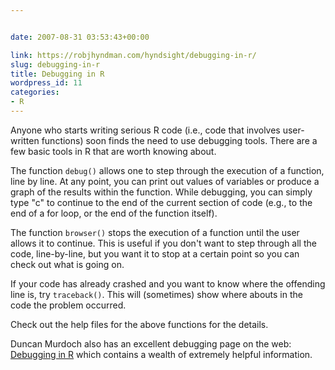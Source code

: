 ```yaml
---


date: 2007-08-31 03:53:43+00:00

link: https://robjhyndman.com/hyndsight/debugging-in-r/
slug: debugging-in-r
title: Debugging in R
wordpress_id: 11
categories:
- R
---
```


Anyone who starts writing serious R code (i.e., code that involves user-written functions) soon finds the need to use debugging tools. There are a few basic tools in R that are worth knowing about.

The function `debug()` allows one to step through the execution of a function, line by line. At any point, you can print out values of variables or produce a graph of the results within the function. While debugging, you can simply type "c" to continue to the end of the current  section of code (e.g., to the end of a for loop, or the end of the function itself).

The function `browser()` stops the execution of a function until the user allows it to continue. This is useful if you don't want to step through all the code, line-by-line, but you want it to stop at a certain point so you can check out what is going on.

If your code has already crashed and you want to know where the offending line is, try `traceback()`. This will (sometimes) show where abouts in the code the problem occurred.

Check out the help files for the above functions for the details.

Duncan Murdoch also has an excellent debugging page on the web:  [Debugging in R](https://web.archive.org/web/20170706215053/http://www.stats.uwo.ca:80/faculty/murdoch/software/debuggingR/) which contains a wealth of extremely helpful information.
